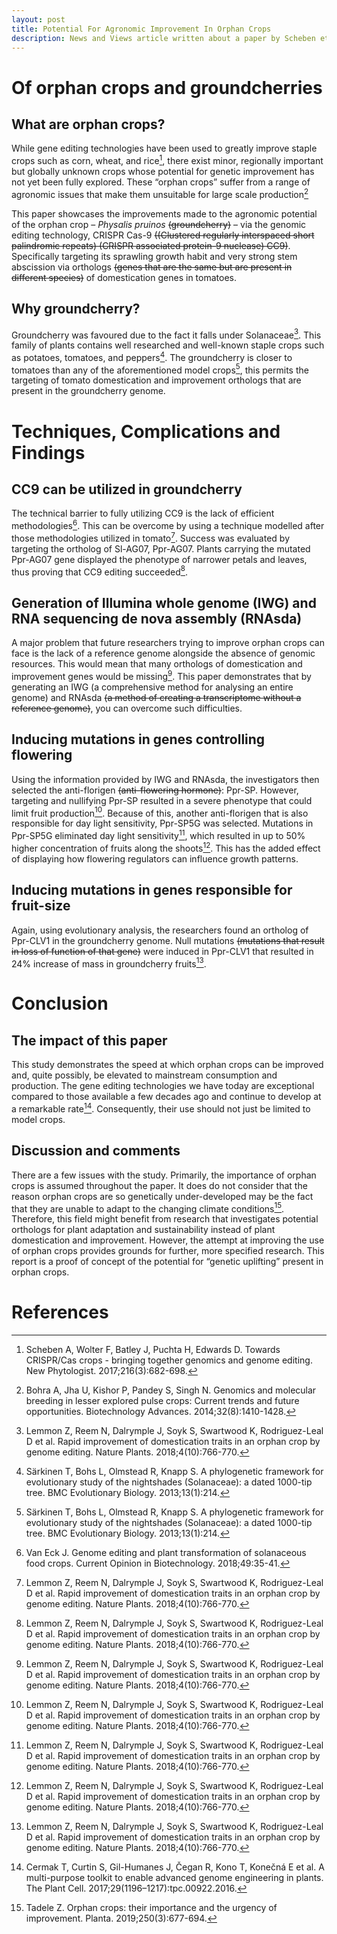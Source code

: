 ```yaml
---
layout: post
title: Potential For Agronomic Improvement In Orphan Crops
description: News and Views article written about a paper by Scheben et al. 
---
```


# Of orphan crops and groundcherries  

## What are orphan crops?

While gene editing technologies have been used to greatly improve staple crops such as corn, wheat, and rice[^2], there exist minor, regionally important but globally unknown crops whose potential for genetic improvement has not yet been fully explored. These “orphan crops” suffer from a range of agronomic issues that make them unsuitable for large scale production[^3]

This paper showcases the improvements made to the agronomic potential of the orphan crop – *Physalis pruinos*  ~~(groundcherry)~~ – via the genomic editing technology, CRISPR Cas-9 ~~((Clustered regularly interspaced short palindromic repeats) (CRISPR associated protein-9 nuclease) CC9)~~. Specifically targeting its sprawling growth habit and very strong stem abscission via orthologs ~~(genes that are the same but are present in different species)~~ of domestication genes in tomatoes.  

## Why groundcherry?

Groundcherry was favoured due to the fact it falls under Solanaceae[^1]. This family of plants contains well researched and well-known staple crops such as potatoes, tomatoes, and peppers[^4]. The groundcherry is closer to tomatoes than any of the aforementioned model crops[^4], this permits the targeting of tomato domestication and improvement orthologs that are present in the groundcherry genome.


# Techniques, Complications and Findings

## CC9 can be utilized in groundcherry

The technical barrier to fully utilizing CC9 is the lack of efficient methodologies[^5]. This can be overcome by using a technique modelled after those methodologies utilized in tomato[^1]. Success was evaluated by targeting the ortholog of Sl-AG07, Ppr-AG07. Plants carrying the mutated Ppr-AG07 gene displayed the phenotype of narrower petals and leaves, thus proving that CC9 editing succeeded[^1].

## Generation of Illumina whole genome (IWG) and RNA sequencing de nova assembly (RNAsda)

A major problem that future researchers trying to improve orphan crops can face is the lack of a reference genome alongside the absence of genomic resources. This would mean that many orthologs of domestication and improvement genes would be missing[^1]. This paper demonstrates that by generating an IWG (a comprehensive method for analysing an entire genome) and RNAsda ~~(a method of creating a transcriptome without a reference genome)~~, you can overcome such difficulties.

## Inducing mutations in genes controlling flowering

Using the information provided by IWG and RNAsda, the investigators then selected the anti-florigen ~~(anti-flowering hormone)~~: Ppr-SP. However, targeting and nullifying Ppr-SP resulted in a severe phenotype that could limit fruit production[^1]. Because of this, another anti-florigen that is also responsible for day light sensitivity, Ppr-SP5G was selected. Mutations in Ppr-SP5G eliminated day light sensitivity[^1], which resulted in up to 50% higher concentration of fruits along the shoots[^1]. This has the added effect of displaying how flowering regulators can influence growth patterns.  


## Inducing mutations in genes responsible for fruit-size

Again, using evolutionary analysis, the researchers found an ortholog of Ppr-CLV1 in the groundcherry genome. Null mutations ~~(mutations that result in loss of function of that gene)~~ were induced in Ppr-CLV1 that resulted in 24% increase of mass in groundcherry fruits[^1].  

# Conclusion  

## The impact of this paper

This study demonstrates the speed at which orphan crops can be improved and, quite possibly, be elevated to mainstream consumption and production. The gene editing technologies we have today are exceptional compared to those available a few decades ago and continue to develop at a remarkable rate[^6]. Consequently, their use should not just be limited to model crops.  

## Discussion and comments

There are a few issues with the study. Primarily, the importance of orphan crops is assumed throughout the paper. It does do not consider that the reason orphan crops are so genetically under-developed may be the fact that they are unable to adapt to the changing climate conditions[^7]. Therefore, this field might benefit from research that investigates potential orthologs for plant adaptation and sustainability instead of plant domestication and improvement. However, the attempt at improving the use of orphan crops provides grounds for further, more specified research. This report is a proof of concept of the potential for “genetic uplifting” present in orphan crops.  

# References

[^1]: Lemmon Z, Reem N, Dalrymple J, Soyk S, Swartwood K, Rodriguez-Leal D et al. Rapid improvement of domestication traits in an orphan crop by genome editing. Nature Plants. 2018;4(10):766-770.

[^2]: Scheben A, Wolter F, Batley J, Puchta H, Edwards D. Towards CRISPR/Cas crops - bringing together genomics and genome editing. New Phytologist. 2017;216(3):682-698.

[^3]: Bohra A, Jha U, Kishor P, Pandey S, Singh N. Genomics and molecular breeding in lesser explored pulse crops: Current trends and future opportunities. Biotechnology Advances. 2014;32(8):1410-1428.

[^4]: Särkinen T, Bohs L, Olmstead R, Knapp S. A phylogenetic framework for evolutionary study of the nightshades (Solanaceae): a dated 1000-tip tree. BMC Evolutionary Biology. 2013;13(1):214.

[^5]: Van Eck J. Genome editing and plant transformation of solanaceous food crops. Current Opinion in Biotechnology. 2018;49:35-41.

[^6]: Cermak T, Curtin S, Gil-Humanes J, Čegan R, Kono T, Konečná E et al. A multi-purpose toolkit to enable advanced genome engineering in plants. The Plant Cell. 2017;29(1196–1217):tpc.00922.2016.

[^7]: Tadele Z. Orphan crops: their importance and the urgency of improvement. Planta. 2019;250(3):677-694.
